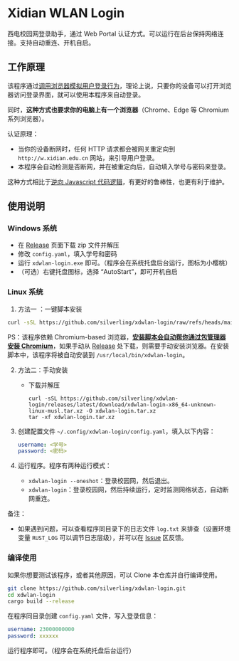 # Xidian WLAN Login

西电校园网登录助手，通过 Web Portal 认证方式。可以运行在后台保持网络连接。支持自动重连、开机自启。

## 工作原理

该程序通过[调用浏览器模拟用户登录行为](https://github.com/rust-headless-chrome/rust-headless-chrome)，理论上说，只要你的设备可以打开浏览器访问登录界面，就可以使用本程序来自动登录。

同时，**这种方式也要求你的电脑上有一个浏览器**（Chrome、Edge 等 Chromium 系列浏览器）。

认证原理：

- 当你的设备断网时，任何 HTTP 请求都会被网关重定向到 `http://w.xidian.edu.cn` 网站，来引导用户登录。
- 本程序会自动检测是否断网，并在被重定向后，自动填入学号与密码来登录。

这种方式相比于[逆向 Javascript 代码逻辑](https://github.com/silverling/srun-login/)，有更好的鲁棒性，也更有利于维护。

## 使用说明

### Windows 系统

- 在 [Release](https://github.com/silverling/xdwlan-login/releases) 页面下载 zip 文件并解压
- 修改 `config.yaml`，填入学号和密码
- 运行 `xdwlan-login.exe` 即可。（程序会在系统托盘后台运行，图标为小樱桃）
- （可选）右键托盘图标，选择 “AutoStart”，即可开机自启

### Linux 系统
1. 方法一 ：一键脚本安装
```bash
curl -sSL https://github.com/silverling/xdwlan-login/raw/refs/heads/main/scripts/install.sh | bash
```

PS：该程序依赖 Chromium-based 浏览器，<ins>**安装脚本会自动帮你通过包管理器安装 Chromium**</ins>，如果手动从 [Release](https://github.com/silverling/xdwlan-login/releases) 处下载，则需要手动安装浏览器。在安装脚本中，该程序将被自动安装到 `/usr/local/bin/xdwlan-login`。

2. 方法二：手动安装
    - 下载并解压
        ```
        curl -sSL https://github.com/silverling/xdwlan-login/releases/latest/download/xdwlan-login-x86_64-unknown-linux-musl.tar.xz -O xdwlan-login.tar.xz
        tar -xf xdwlan-login.tar.xz
        ```

3. 创建配置文件 `~/.config/xdwlan-login/config.yaml`，填入以下内容：
    ```yaml
    username: <学号>
    password: <密码>
    ```
4. 运行程序。程序有两种运行模式：
    - `xdwlan-login --oneshot`：登录校园网，然后退出。
    - `xdwlan-login`：登录校园网，然后持续运行，定时监测网络状态，自动断网重连。



备注：

- 如果遇到问题，可以查看程序同目录下的日志文件 `log.txt` 来排查（设置环境变量 `RUST_LOG` 可以调节日志层级），并可以在 [Issue](https://github.com/silverling/xdwlan-login/issues) 区反馈。

### 编译使用

如果你想要测试该程序，或者其他原因，可以 Clone 本仓库并自行编译使用。

```bash
git clone https://github.com/silverling/xdwlan-login.git
cd xdwlan-login
cargo build --release
```

在程序同目录创建 `config.yaml` 文件，写入登录信息：

```yaml
username: 23000000000
password: xxxxxx
```

运行程序即可。（程序会在系统托盘后台运行）
